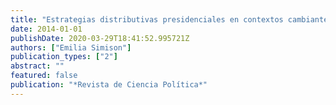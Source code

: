 ```yaml
---
title: "Estrategias distributivas presidenciales en contextos cambiantes de centralización fiscal y nacionalización partidaria: Transferencias discrecionales en Argentina durante presidencias peronistas"
date: 2014-01-01
publishDate: 2020-03-29T18:41:52.995721Z
authors: ["Emilia Simison"]
publication_types: ["2"]
abstract: ""
featured: false
publication: "*Revista de Ciencia Política*"
---
```



